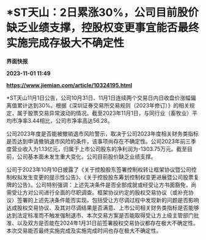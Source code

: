 # *ST天山：2日累涨30%，公司目前股价缺乏业绩支撑，控股权变更事宜能否最终实施完成存极大不确定性
**界面快报**

**2023-11-01 11:49**

**https://www.jiemian.com/article/10324195.html**

\*ST天山11月1日公告，公司10月31日、11月1日连续两个交易日内日收盘价涨幅偏离值累计达到30%。根据《深圳证券交易所交易规则（2023年修订）》的相关规定，属于股票交易异常波动的情况。截至2023年11月1日，与同行业（畜牧业）平均市净率3.44相比，公司市净率高达56.28。

公司2023年度是否能被撤销退市风险警示，取决于公司2023年度相关财务类指标是否达到申请撤销退市风险的条件，该事项尚存在不确定性。公司2023年前三季度营业收入为1.13亿元，归属于上市公司股东的净利润为-1303.75万元。截至目前，公司基本面未发生重大变化，公司目前股价缺乏业绩支撑。

公司于2023年10月10日披露了《关于控股股东签署控制权转让框架协议暨公司控制权拟发生变更的提示性公告》、《关于控股股东筹划控制权变更进展暨公司股票复牌的公告》。公司特别强调：上述先决条件是否全部成就或经受让方书面豁免，尚需受让方对公司进行全面的尽职调查。框架协议约定的股权交易协议（或补充协议）签署的上述先决条件能否实现，包括受让方尽调过程中发现新的问题是否影响达成股权交易协议、及其对尽调结果是否满意、上市公司相关财务类指标是否能够达到法定标准而不触发强制退市、本次交易方案是否能取得受让方上级主管部门批准、以及双方是否能在2024年1月31日前签署股权交易协议都存在极大不确定性。本次交易能否最终实施完成及实施完成时间也存在极大不确定性。